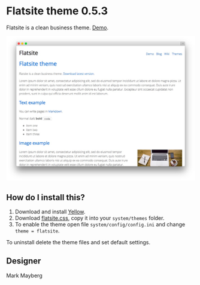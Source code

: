 Flatsite theme 0.5.3
====================
Flatsite is a clean business theme. [Demo](http://demo.datenstrom.se/themes/flatsite-theme).

![Screenshot](flatsite-theme.jpg?raw=true)

How do I install this?
----------------------
1. Download and install [Yellow](https://github.com/datenstrom/yellow/).  
2. Download [flatsite.css](flatsite.css?raw=true), copy it into your `system/themes` folder.  
3. To enable the theme open file `system/config/config.ini` and change `theme = flatsite`.  

To uninstall delete the theme files and set default settings.

Designer
--------
Mark Mayberg
